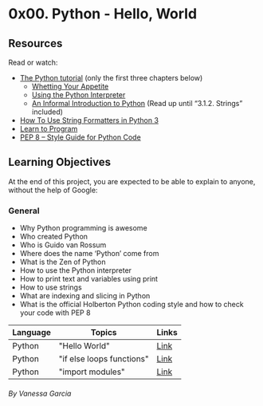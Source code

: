 # 0x00. Python - Hello, World

## Resources
Read or watch:

- [The Python tutorial](https://docs.python.org/3.7/tutorial/index.html) (only the first three chapters below)
    - [Whetting Your Appetite](https://docs.python.org/3.4/tutorial/appetite.html)
    - [Using the Python Interpreter](https://docs.python.org/3.4/tutorial/interpreter.html)
    - [An Informal Introduction to Python](https://docs.python.org/3.4/tutorial/introduction.html) (Read up until “3.1.2. Strings” included)
- [How To Use String Formatters in Python 3](https://www.digitalocean.com/community/tutorials/how-to-use-string-formatters-in-python-3)
- [Learn to Program](https://www.youtube.com/playlist?list=PLGLfVvz_LVvTn3cK5e6LjhgGiSeVlIRwt)
- [PEP 8 – Style Guide for Python Code](https://www.python.org/dev/peps/pep-0008/)

## Learning Objectives
At the end of this project, you are expected to be able to explain to anyone, without the help of Google:

### General
- Why Python programming is awesome
- Who created Python
- Who is Guido van Rossum
- Where does the name ‘Python’ come from
- What is the Zen of Python
- How to use the Python interpreter
- How to print text and variables using print
- How to use strings
- What are indexing and slicing in Python
- What is the official Holberton Python coding style and how to check your code with PEP 8

Language | Topics | Links
------------ | ------------ | -------------
Python | "Hello World" | [Link](https://github.com/vagava/holbertonschool-higher_level_programming/tree/main/0x00-python-hello_world)
Python | "if else loops functions" | [Link](https://github.com/vagava/holbertonschool-higher_level_programming/tree/main/0x01-python-if_else_loops_functions)
Python | "import modules" | [Link](https://github.com/vagava/holbertonschool-higher_level_programming/tree/main/0x02-python-import_modules)

###### By Vanessa Garcia
